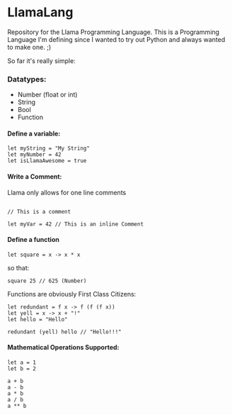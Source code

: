 # LlamaLang
Repository for the Llama Programming Language.
This is a Programming Language I'm defining since I wanted to try out Python and always wanted to make one. ;)

So far it's really simple:

### Datatypes:

* Number (float or int)
* String
* Bool
* Function

#### Define a variable:

```
let myString = "My String"
let myNumber = 42
let isLlamaAwesome = true
```

#### Write a Comment:

Llama only allows for one line comments

```

// This is a comment

let myVar = 42 // This is an inline Comment

```

#### Define a function

```
let square = x -> x * x
```

so that:

```
square 25 // 625 (Number)
```

Functions are obviously First Class Citizens:

```
let redundant = f x -> f (f (f x))
let yell = x -> x + "!"
let hello = "Hello"

redundant (yell) hello // "Hello!!!"
```

#### Mathematical Operations Supported:

```
let a = 1
let b = 2

a + b
a - b
a * b
a / b
a ** b
```
